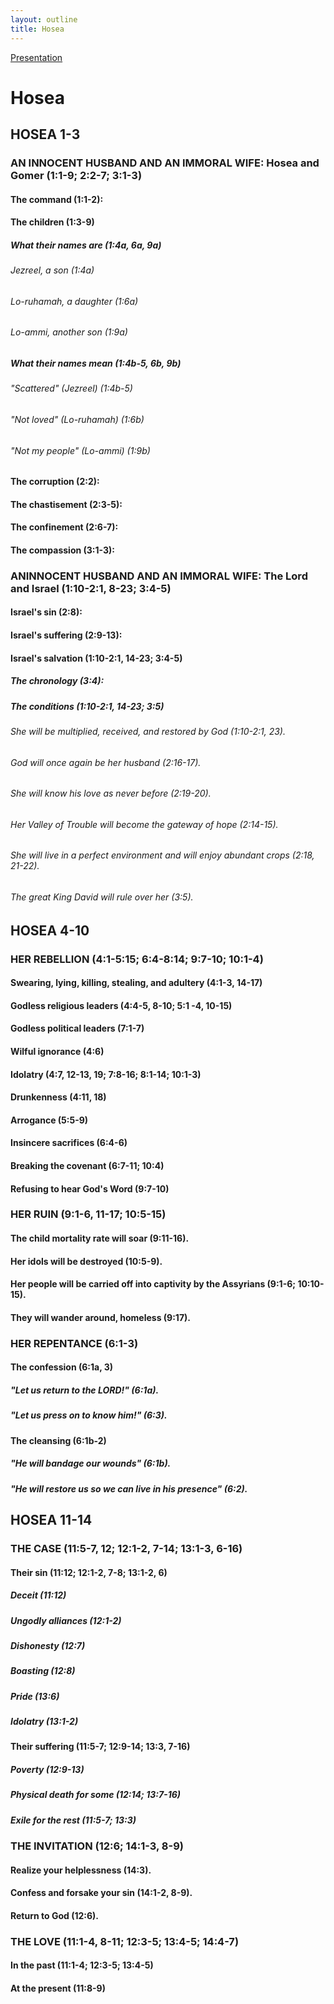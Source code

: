 ```yaml
---
layout: outline
title: Hosea
---
```

[Presentation](/Expository/ODP/Hosea/Hosea.odp)
# Hosea
## HOSEA 1-3 
### AN INNOCENT HUSBAND AND AN IMMORAL WIFE: Hosea and Gomer (1:1-9; 2:2-7; 3:1-3) 
####  The command (1:1-2): 
####  The children (1:3-9) 
#####  What their names are (1:4a, 6a, 9a) 
######  Jezreel, a son (1:4a) 
######  Lo-ruhamah, a daughter (1:6a) 
######  Lo-ammi, another son (1:9a) 
#####  What their names mean (1:4b-5, 6b, 9b) 
######  \"Scattered\" (Jezreel) (1:4b-5) 
######  \"Not loved\" (Lo-ruhamah) (1:6b) 
######  \"Not my people\" (Lo-ammi) (1:9b) 
####  The corruption (2:2): 
####  The chastisement (2:3-5): 
####  The confinement (2:6-7): 
####  The compassion (3:1-3): 
### ANINNOCENT HUSBAND AND AN IMMORAL WIFE: The Lord and Israel (1:10-2:1, 8-23; 3:4-5) 
####  Israel\'s sin (2:8): 
####  Israel\'s suffering (2:9-13): 
####  Israel\'s salvation (1:10-2:1, 14-23; 3:4-5) 
#####  The chronology (3:4): 
#####  The conditions (1:10-2:1, 14-23; 3:5) 
######  She will be multiplied, received, and restored by God (1:10-2:1, 23). 
######  God will once again be her husband (2:16-17). 
######  She will know his love as never before (2:19-20). 
######  Her Valley of Trouble will become the gateway of hope (2:14-15). 
######  She will live in a perfect environment and will enjoy abundant crops (2:18, 21-22). 
######  The great King David will rule over her (3:5). 
## HOSEA 4-10
### HER REBELLION (4:1-5:15; 6:4-8:14; 9:7-10; 10:1-4) 
####  Swearing, lying, killing, stealing, and adultery (4:1-3, 14-17) 
####  Godless religious leaders (4:4-5, 8-10; 5:1 -4, 10-15) 
####  Godless political leaders (7:1-7) 
####  Wilful ignorance (4:6) 
####  Idolatry (4:7, 12-13, 19; 7:8-16; 8:1-14; 10:1-3) 
####  Drunkenness (4:11, 18) 
####  Arrogance (5:5-9) 
####  Insincere sacrifices (6:4-6) 
####  Breaking the covenant (6:7-11; 10:4) 
####  Refusing to hear God\'s Word (9:7-10) 
### HER RUIN (9:1-6, 11-17; 10:5-15) 
####  The child mortality rate will soar (9:11-16). 
####  Her idols will be destroyed (10:5-9). 
####  Her people will be carried off into captivity by the Assyrians (9:1-6; 10:10-15). 
####  They will wander around, homeless (9:17). 
### HER REPENTANCE (6:1-3) 
####  The confession (6:1a, 3) 
#####  \"Let us return to the LORD!\" (6:1a). 
#####  \"Let us press on to know him!\" (6:3). 
####  The cleansing (6:1b-2) 
#####  \"He will bandage our wounds\" (6:1b). 
#####  \"He will restore us so we can live in his presence\" (6:2). 
## HOSEA 11-14 
### THE CASE (11:5-7, 12; 12:1-2, 7-14; 13:1-3, 6-16) 
####  Their sin (11:12; 12:1-2, 7-8; 13:1-2, 6) 
#####  Deceit (11:12) 
#####  Ungodly alliances (12:1-2) 
#####  Dishonesty (12:7) 
#####  Boasting (12:8) 
#####  Pride (13:6) 
#####  Idolatry (13:1-2) 
####  Their suffering (11:5-7; 12:9-14; 13:3, 7-16) 
#####  Poverty (12:9-13) 
#####  Physical death for some (12:14; 13:7-16) 
#####  Exile for the rest (11:5-7; 13:3) 
### THE INVITATION (12:6; 14:1-3, 8-9) 
####  Realize your helplessness (14:3). 
####  Confess and forsake your sin (14:1-2, 8-9). 
####  Return to God (12:6). 
### THE LOVE (11:1-4, 8-11; 12:3-5; 13:4-5; 14:4-7) 
####  In the past (11:1-4; 12:3-5; 13:4-5) 
####  At the present (11:8-9) 
